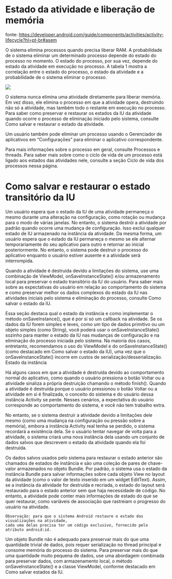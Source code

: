 # Estado da atividade e liberação de memória

fonte: https://developer.android.com/guide/components/activities/activity-lifecycle?hl=pt-br#asem

O sistema elimina processos quando precisa liberar RAM. A probabilidade de o sistema eliminar um determinado processo depende do estado do processo no momento. O estado do processo, por sua vez, depende do estado da atividade em execução no processo. A tabela 1 mostra a correlação entre o estado do processo, o estado da atividade e a probabilidade de o sistema eliminar o processo. 

<image src="https://github.com/shnonomura/diarioProgramacao/blob/master/imagem/Android/ciclo%20de%20vida%20e%20estado%20da%20atividade.JPG">

O sistema nunca elimina uma atividade diretamente para liberar memória. Em vez disso, ele elimina o processo em que a atividade opera, destruindo não só a atividade, mas também todo o restante em execução no processo. Para saber como preservar e restaurar os estados da IU da atividade quando ocorre o processo de eliminação iniciado pelo sistema, consulte Como salvar e restaurar o estado da atividade.

Um usuário também pode eliminar um processo usando o Gerenciador de aplicativos em “Configurações” para eliminar o aplicativo correspondente.

Para mais informações sobre o processo em geral, consulte Processos e threads. Para saber mais sobre como o ciclo de vida de um processo está ligado aos estados das atividades nele, consulte a seção Ciclo de vida dos processos nessa página. 

# Como salvar e restaurar o estado transitório da IU

Um usuário espera que o estado da IU de uma atividade permaneça o mesmo durante uma alteração na configuração, como rotação ou mudança para o modo de várias janelas. No entanto, o sistema destrói a atividade por padrão quando ocorre uma mudança de configuração. Isso exclui qualquer estado de IU armazenado na instância da atividade. Da mesma forma, um usuário espera que o estado da IU permaneça o mesmo se ele alternar temporariamente do seu aplicativo para outro e retornar ao inicial posteriormente. No entanto, o sistema pode destruir o processo do aplicativo enquanto o usuário estiver ausente e a atividade será interrompida.

Quando a atividade é destruída devido a limitações do sistema, use uma combinação de ViewModel, onSaveInstanceState() e/ou armazenamento local para preservar o estado transitório da IU do usuário. Para saber mais sobre as expectativas do usuário em relação ao comportamento do sistema e como preservar melhor os dados complexos do estado da IU nas atividades iniciais pelo sistema e eliminação do processo, consulte Como salvar o estado da IU.

Essa seção destaca qual o estado da instância e como implementar o método onSaveInstance(), que é por si só um callback na atividade. Se os dados da IU forem simples e leves, como um tipo de dados primitivo ou um objeto simples (como String), você poderá usar o onSaveInstanceState() sozinho para manter o estado da IU nas mudanças de configuração e na eliminação do processo iniciada pelo sistema. Na maioria dos casos, entretanto, recomendamos o uso do ViewModel e do onSaveInstanceState() (como destacado em Como salvar o estado da IU), uma vez que o onSaveInstanceState() incorre em custos de serialização/desserialização.
Estado da instância

Há alguns casos em que a atividade é destruída devido ao comportamento normal do aplicativo, como quando o usuário pressiona o botão Voltar ou a atividade sinaliza a própria destruição chamando o método finish(). Quando a atividade é destruída porque o usuário pressionou o botão Voltar ou a atividade em si é finalizada, o conceito do sistema e do usuário dessa instância Activity se perde. Nesses cenários, a expectativa do usuário corresponde ao comportamento do sistema, e você não tem trabalho extra.

No entanto, se o sistema destruir a atividade devido a limitações dele mesmo (como uma mudança na configuração ou pressão sobre a memória), embora a instância Activity real tenha se perdido, o sistema recordará a existência dela. Se o usuário tentar navegar de volta para a atividade, o sistema criará uma nova instância dela usando um conjunto de dados salvos que descrevem o estado da atividade quando ela foi destruída.

Os dados salvos usados pelo sistema para restaurar o estado anterior são chamados de estados de instância e são uma coleção de pares de chave-valor armazenados no objeto Bundle. Por padrão, o sistema usa o estado da instância Bundle para salvar informações sobre cada objeto View no layout da atividade (como o valor de texto inserido em um widget EditText). Assim, se a instância da atividade for destruída e recriada, o estado do layout será restaurado para o estado anterior sem que haja necessidade de código. No entanto, a atividade pode conter mais informações de estado do que se quer restaurar, como variáveis de associação que rastreiam o progresso do usuário na atividade.

	Observação: para que o sistema Android restaure o estado das visualizações na atividade, 
	cada uma delas precisa ter um código exclusivo, fornecido pelo atributo android:id.	

Um objeto Bundle não é adequado para preservar mais do que uma quantidade trivial de dados, pois requer serialização no thread principal e consome memória do processo do sistema. Para preservar mais do que uma quantidade muito pequena de dados, use uma abordagem combinada para preservar dados, com armazenamento local, o método onSaveInstanceState() e a classe ViewModel, conforme destacado em Como salvar estados da IU. 